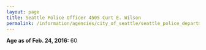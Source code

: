 ```yaml
---
layout: page
title: Seattle Police Officer 4505 Curt E. Wilson
permalink: /information/agencies/city_of_seattle/seattle_police_department/copbook/4505/
---
```


**Age as of Feb. 24, 2016:** 60
